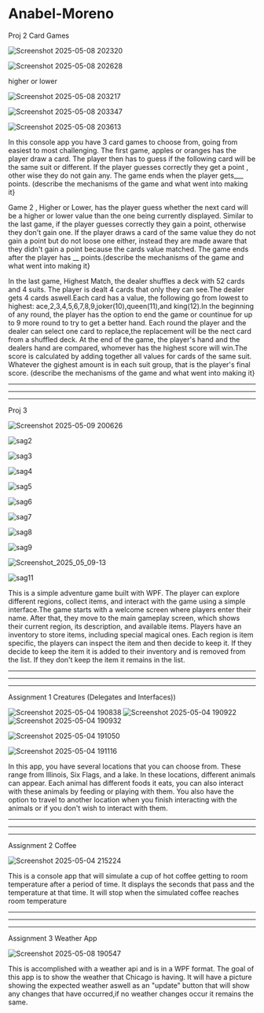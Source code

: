 # Anabel-Moreno

Proj 2
Card Games

![Screenshot 2025-05-08 202320](https://github.com/user-attachments/assets/459562ac-8e9c-461d-a892-7a894da36196)

![Screenshot 2025-05-08 202628](https://github.com/user-attachments/assets/5cd54196-6a33-4b13-a9be-364b60c98eed)

higher or lower

![Screenshot 2025-05-08 203217](https://github.com/user-attachments/assets/c785c391-159e-430a-bc25-d885043b66c5)

![Screenshot 2025-05-08 203347](https://github.com/user-attachments/assets/f3291064-0e94-469d-b1bc-02643293d530)

![Screenshot 2025-05-08 203613](https://github.com/user-attachments/assets/86da8245-9e0e-473b-9666-2b33e8003d49)




  In this console app you have 3 card games to choose from, going from easiest to most challenging. The first game, apples or oranges has the player draw a card. The player then has to guess if the following card will be the same suit or different. If the player guesses correctly they get a point , other wise they do not gain any. The game ends when the player gets___ points.
(describe the mechanisms of the game and what went into making it}

  Game 2 , Higher or Lower, has the player guess whether the next card will be a higher or lower value than the one being currently displayed. Similar to the last game, if the player guesses correctly they gain a point, otherwise they don't gain one. If the player draws a card of the same value they do not gain a point but do not loose one either, instead they are made aware that they didn't gain a point because the cards value matched. The game ends after the player has __ points.(describe the mechanisms of the game and what went into making it}


  In the last game, Highest Match, the dealer shuffles a deck with 52 cards and 4 suits. The player is dealt 4 cards that only they can see.The dealer gets 4 cards aswell.Each  card has a value, the following go from lowest to highest: ace,2,3,4,5,6,7,8,9,joker(10),queen(11),and king(12).In the beginning of any round, the player has the option to end the game or countinue for up to 9 more round to try to get a better hand. Each round the player and the dealer can select one card to replace,the replacement will be the nect card from a shuffled deck. At the end of the game, the player's hand and the dealers hand are compared, whomever has the highest score will win.The score is calculated by adding together all values for cards of the same suit. Whatever the gighest amount is in each suit group, that is the player's final score.
(describe the mechanisms of the game and what went into making it}

*******************************************************************************************************************************************************************************************************************
*******************************************************************************************************************************************************************************************************************
*******************************************************************************************************************************************************************************************************************

Proj 3

![Screenshot 2025-05-09 200626](https://github.com/user-attachments/assets/ef80faad-2dd5-4b29-93ad-d789212e44cc)

![sag2](https://github.com/user-attachments/assets/ed55ddfc-9171-4fb0-83cc-898bbd5dddc9)

![sag3](https://github.com/user-attachments/assets/824bb338-91ea-4932-bb1c-4f49b99679d6)

![sag4](https://github.com/user-attachments/assets/084ed7ce-128c-4d84-acef-0bea53097c6a)

![sag5](https://github.com/user-attachments/assets/07452552-ddbc-47f2-8898-76500f2121d1)

![sag6](https://github.com/user-attachments/assets/03a17007-17f0-4444-a5d4-ecdb0d79c308)

![sag7](https://github.com/user-attachments/assets/27afcc18-e4dd-48ba-b37e-d12dc52a2800)

![sag8](https://github.com/user-attachments/assets/2a10eb10-35cf-4b41-b8c0-41a40a3c9f3e)

![sag9](https://github.com/user-attachments/assets/7724891b-fcad-4417-9b26-db8646b2992d)


![Screenshot_2025_05_09-13](https://github.com/user-attachments/assets/3f4cdeb6-f75e-431f-97f6-f00dfbb0439e)

![sag11](https://github.com/user-attachments/assets/39fc2f2b-0d90-4288-9d22-5924b8e09fbb)


This is a simple adventure game built with WPF. The player can explore different regions, collect items, and interact with the game using a simple interface.The game starts with a welcome screen where players enter their name. After that, they move to the main gameplay screen, which shows their current region, its description, and available items. Players have an inventory to store items, including special magical ones. Each region is item specific, the players can inspect the item and then decide to keep it. If they decide to keep the item it is added to their inventory and is removed from the list. If they don't keep the item it remains in the list.


*******************************************************************************************************************************************************************************************************************
*******************************************************************************************************************************************************************************************************************
*******************************************************************************************************************************************************************************************************************


Assignment 1
Creatures (Delegates and Interfaces))

![Screenshot 2025-05-04 190838](https://github.com/user-attachments/assets/84b4c983-68ad-4fa3-a053-a3f96316c319)
![Screenshot 2025-05-04 190922](https://github.com/user-attachments/assets/ea671965-4e6d-4310-9200-76c2ea1de9e9)
![Screenshot 2025-05-04 190932](https://github.com/user-attachments/assets/7af8a9d6-de6f-431e-86f8-fb0d2c813442)

![Screenshot 2025-05-04 191050](https://github.com/user-attachments/assets/34ffe783-c1a0-48f2-b2f0-46e1a93529ff)

![Screenshot 2025-05-04 191116](https://github.com/user-attachments/assets/78c6c07d-6cf1-46a1-aa3e-a9d49cd5212c)



In this app, you have several locations that you can choose from. These range from Illinois, Six Flags, and a lake. In these locations, different animals can appear. Each animal has different foods it eats, you can also interact with these animals by feeding or playing with them. You also have the option to travel to another location when you finish interacting with the animals or if you don't wish to interact with them.


*******************************************************************************************************************************************************************************************************************
*******************************************************************************************************************************************************************************************************************
*******************************************************************************************************************************************************************************************************************


Assignment 2
Coffee

![Screenshot 2025-05-04 215224](https://github.com/user-attachments/assets/c270d5e3-b0e4-4691-96e9-632f76084a27)


This is a console app that will simulate a cup of hot coffee getting to room temperature after a period of time. It displays the seconds that pass and the temperature at that time. It will stop when the simulated coffee reaches room temperature

*******************************************************************************************************************************************************************************************************************
*******************************************************************************************************************************************************************************************************************
*******************************************************************************************************************************************************************************************************************


Assignment 3
Weather App

![Screenshot 2025-05-08 190547](https://github.com/user-attachments/assets/7778cde1-c7af-4721-9fd6-fc70217ae185)


 This is accomplished with a weather api and is in a  WPF format. The goal of this app is to show the weather that Chicago is having. It will have a picture showing the expected weather aswell as an "update" button that will show any changes that have occurred,if no weather changes occur it remains the same.
